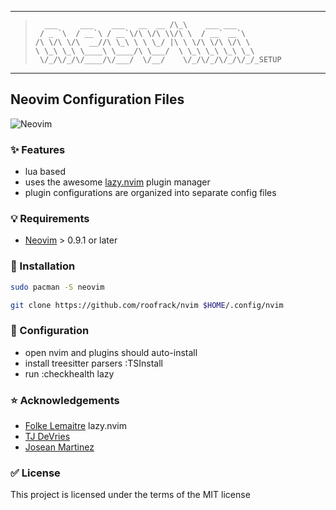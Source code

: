 ----------
>
>       ___     ___    ___   __  __ /\_\    ___ ___
>      / _ `\  / __`\ / __`\/\ \/\ \\/\ \  / __` __`\
>     /\ \/\ \/\  __//\ \_\ \ \ \_/ |\ \ \/\ \/\ \/\ \
>     \ \_\ \_\ \____\ \____/\ \___/  \ \_\ \_\ \_\ \_\
>      \/_/\/_/\/____/\/___/  \/__/    \/_/\/_/\/_/\/_/_SETUP
>
----------

## Neovim Configuration Files

![Neovim](https://img.shields.io/badge/NeoVim-%2357A143.svg?&style=for-the-badge&logo=neovim&logoColor=white)

### :sparkles: Features

- lua based 
- uses the  awesome [lazy.nvim](https://github.com/folke/lazy.nvim) plugin manager
- plugin configurations are organized into separate config files

### :bulb: Requirements

- [Neovim](https://neovim.io) > 0.9.1 or later

### :construction: Installation

```sh
sudo pacman -S neovim
```
```sh
git clone https://github.com/roofrack/nvim $HOME/.config/nvim
```

### :wrench: Configuration

- open nvim and plugins should auto-install
- install treesitter parsers :TSInstall
- run :checkhealth lazy 

### :star: Acknowledgements

- [Folke Lemaitre](https://github/folke)  lazy.nvim  
- [TJ DeVries](https://github/tjdevries)   
- [Josean Martinez](https://www.youtube.com/@joseanmartinez)

### :white_check_mark: License

This project is licensed under the terms of the MIT license


